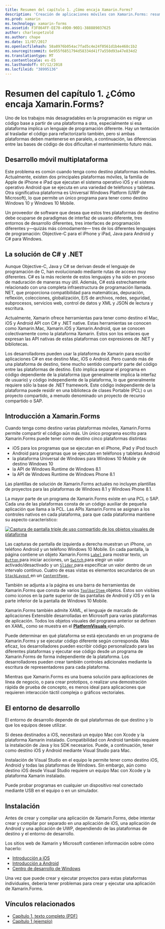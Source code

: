 ```yaml
---
title: Resumen del capítulo 1. ¿Cómo encaja Xamarin.Forms?
description: 'Creación de aplicaciones móviles con Xamarin.Forms: resumen del capítulo 1. ¿Cómo encaja Xamarin.Forms?'
ms.prod: xamarin
ms.technology: xamarin-forms
ms.assetid: F3F864FF-EE70-49D0-90D1-388889037625
author: charlespetzold
ms.author: chape
ms.date: 11/07/2017
ms.openlocfilehash: 58a8976b054ac7fad5c4e24f0561d1b4e468c1b2
ms.sourcegitcommit: 6e955f6851794d58334d41f7a550d93a47e834d2
ms.translationtype: MT
ms.contentlocale: es-ES
ms.lasthandoff: 07/12/2018
ms.locfileid: "38995136"
---
```

# <a name="summary-of-chapter-1-how-does-xamarinforms-fit-in"></a>Resumen del capítulo 1. ¿Cómo encaja Xamarin.Forms?

Uno de los trabajos más desagradables en la programación es migrar un código base a partir de una plataforma a otra, especialmente si esa plataforma implica un lenguaje de programación diferente. Hay un tentación al trasladar el código para refactorizarlo también, pero si ambas plataformas deben mantenerse en paralelo, a continuación, las diferencias entre las bases de código de dos dificultan el mantenimiento futuro más.

## <a name="cross-platform-mobile-development"></a>Desarrollo móvil multiplataforma

Este problema es común cuando tenga como destino plataformas móviles. Actualmente, existen dos principales plataformas móviles, la familia de Apple de iPhone e iPad que ejecutan el sistema operativo iOS y el sistema operativo Android que se ejecuta en una variedad de teléfonos y tabletas. Otra significativa plataforma es Universal Windows Platform (UWP de Microsoft), lo que permite un único programa para tener como destino Windows 10 y Windows 10 Mobile.

Un proveedor de software que desea que estos tres plataformas de destino debe ocuparse de paradigmas de interfaz de usuario diferente, tres entornos de desarrollo diferentes, tres interfaces de programación diferentes y&mdash;quizás más cómodamente&mdash; tres de los diferentes lenguajes de programación: Objective-C para el iPhone y iPad, Java para Android y C# para Windows.

## <a name="the-c-and-net-solution"></a>La solución de C# y .NET

Aunque Objective-C, Java y C# se derivan desde el lenguaje de programación de C, han evolucionado mediante rutas de acceso muy diferentes. C# es la más reciente de estos lenguajes y ha sido en proceso de maduración de maneras muy útil. Además, C# está estrechamente relacionado con una completa infraestructura de programación llamada. NET, que proporciona compatibilidad para matemáticas, depuración, reflexión, colecciones, globalización, E/S de archivos, redes, seguridad, subprocesos, servicios web, control de datos y XML y JSON de lectura y escritura.

Actualmente, Xamarin ofrece herramientas para tener como destino el Mac, iOS y Android API con C# y .NET native. Estas herramientas se conocen como Xamarin.Mac, Xamarin.iOS y Xamarin.Android, que se conocen colectivamente como la plataforma Xamarin. Estos son los enlaces que expresan las API nativas de estas plataformas con expresiones de .NET y bibliotecas.

Los desarrolladores pueden usar la plataforma de Xamarin para escribir aplicaciones C# en ese destino Mac, iOS o Android. Pero cuando más de una plataforma de destino, tiene mucho sentido compartir parte del código entre las plataformas de destino. Esto implica separar el programa en código dependiente de la plataforma (que generalmente implica la interfaz de usuario) y código independiente de la plataforma, lo que generalmente requiere sólo la base de .NET framework. Este código independiente de la plataforma puede residir en una biblioteca de clases Portable (PCL) o un proyecto compartido, a menudo denominado un proyecto de recurso compartido o SAP.

## <a name="introducing-xamarinforms"></a>Introducción a Xamarin.Forms

Cuando tenga como destino varias plataformas móviles, Xamarin.Forms permite compartir el código aún más. Un único programa escrito para Xamarin.Forms puede tener como destino cinco plataformas distintas:

- iOS para los programas que se ejecutan en el iPhone, iPad y iPod touch
- Android para programas que se ejecutan en teléfonos y tabletas Android
- la plataforma Universal de Windows para Windows 10 Mobile y de destino Windows 10
- la API de Windows Runtime de Windows 8.1
- la API de Windows Runtime de Windows Phone 8.1

Las plantillas de solución de Xamarin.Forms actuales no incluyen plantillas de proyectos para las plataformas de Windows 8.1 y Windows Phone 8.1.

La mayor parte de un programa de Xamarin.Forms existe en una PCL o SAP. Cada una de las plataformas consta de un código auxiliar de pequeña aplicación que llama a la PCL. Las APIs Xamarin.Forms se asignan a los controles nativos en cada plataforma, para que cada plataforma mantiene su aspecto característico:

[![Captura de pantalla triple de uso compartido de los objetos visuales de plataforma](images/ch01fg03-small.png "controles de Xamarin.Forms en cada plataforma")](images/ch01fg03-large.png#lightbox "controles de Xamarin.Forms en cada plataforma")

Las capturas de pantalla de izquierda a derecha muestran un iPhone, un teléfono Android y un teléfono Windows 10 Mobile. En cada pantalla, la página contiene un objeto Xamarin.Forms [ `Label` ](xref:Xamarin.Forms.Label) para mostrar texto, un [ `Button` ](xref:Xamarin.Forms.Button) para iniciar acciones, un [ `Switch` ](xref:Xamarin.Forms.Switch) para elegir un valor activado/desactivado y un [ `Slider` ](xref:Xamarin.Forms.Slider) para especificar un valor dentro de un intervalo continuo. Cuatro de esas vistas es elementos secundarios de un [ `StackLayout` ](xref:Xamarin.Forms.StackLayout) en un [ `ContentPage` ](xref:Xamarin.Forms.ContentPage).

También se adjunta a la página es una barra de herramientas de Xamarin.Forms que consta de varios [ `ToolbarItem` ](xref:Xamarin.Forms.ToolbarItem) objetos. Estos son visibles como iconos en la parte superior de las pantallas de Android y iOS y en la parte inferior de la pantalla de Windows 10 Mobile.

Xamarin.Forms también admite XAML, el lenguaje de marcado de aplicaciones Extensible desarrolladas en Microsoft para varias plataformas de aplicación. Todos los objetos visuales del programa anterior se definen en XAML, como se muestra en el [ **PlatformVisuals** ](https://github.com/xamarin/xamarin-forms-book-samples/tree/master/Chapter01/PlatformVisuals) ejemplo.

Puede determinar en qué plataforma se está ejecutando en un programa de Xamarin.Forms y se ejecutar código diferente según corresponda. Más eficaz, los desarrolladores pueden escribir código personalizado para las diferentes plataformas y ejecutar ese código desde un programa de Xamarin.Forms de forma independiente de la plataforma. Los desarrolladores pueden crear también controles adicionales mediante la escritura de representadores para cada plataforma.

Mientras que Xamarin.Forms es una buena solución para aplicaciones de línea de negocio, o para crear prototipos, o realizar una demostración rápida de prueba de concepto, es menos ideal para aplicaciones que requieren interacción táctil compleja o gráficos vectoriales.

## <a name="your-development-environment"></a>El entorno de desarrollo

El entorno de desarrollo depende de qué plataformas de que destino y lo que los equipos desee utilizar.

Si desea destinados a iOS, necesitará un equipo Mac con Xcode y la plataforma Xamarin instalado. Compatibilidad con Android también requiere la instalación de Java y los SDK necesarios. Puede, a continuación, tener como destino iOS y Android mediante Visual Studio para Mac.

Instalación de Visual Studio en el equipo le permite tener como destino iOS, Android y todas las plataformas de Windows. Sin embargo, aún como destino iOS desde Visual Studio requiere un equipo Mac con Xcode y la plataforma Xamarin instalado.

Puede probar programas en cualquier un dispositivo real conectado mediante USB en el equipo o en un simulador.

## <a name="installation"></a>Instalación

Antes de crear y compilar una aplicación de Xamarin.Forms, debe intentar crear y compilar por separado en una aplicación de iOS, una aplicación de Android y una aplicación de UWP, dependiendo de las plataformas de destino y el entorno de desarrollo.

Los sitios web de Xamarin y Microsoft contienen información sobre cómo hacerlo:

- [Introducción a iOS](~/ios/get-started/index.md)
- [Introducción a Android](~/android/get-started/index.md)
- [Centro de desarrollo de Windows](http://dev.windows.com)

Una vez que puede crear y ejecutar proyectos para estas plataformas individuales, debería tener problemas para crear y ejecutar una aplicación de Xamarin.Forms.



## <a name="related-links"></a>Vínculos relacionados

- [Capítulo 1, texto completo (PDF)](https://download.xamarin.com/developer/xamarin-forms-book/XamarinFormsBook-Ch01-Apr2016.pdf)
- [Capítulo 1 (ejemplo)](https://github.com/xamarin/xamarin-forms-book-samples/tree/master/Chapter01)
